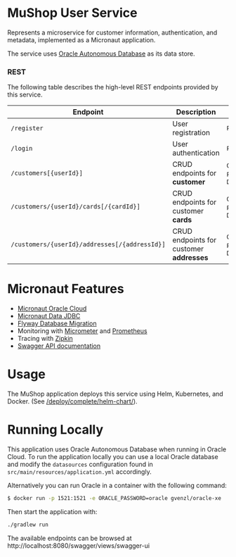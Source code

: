 # MuShop User Service

Represents a microservice for customer information, authentication, and metadata, implemented as a Micronaut application.

The service uses [Oracle Autonomous Database](https://www.oracle.com/autonomous-database/) as its data store.

### REST

The following table describes the high-level REST endpoints provided
by this service.

| Endpoint | Description | Verb |
|---|---|---|
| `/register` | User registration | `POST` |
| `/login` | User authentication | `POST` |
| `/customers[{userId}]` | CRUD endpoints for **customer** | `GET`, `PUT`, `DELETE` |
| `/customers/{userId}/cards[/{cardId}]` | CRUD endpoints for customer **cards** | `GET`, `POST`, `DELETE` |
| `/customers/{userId}/addresses[/{addressId}]` | CRUD endpoints for customer **addresses** | `GET`, `POST`, `DELETE` |

# Micronaut Features

* [Micronaut Oracle Cloud](https://micronaut-projects.github.io/micronaut-oracle-cloud/latest/guide/)
* [Micronaut Data JDBC](https://micronaut-projects.github.io/micronaut-data/latest/guide/)
* [Flyway Database Migration](https://micronaut-projects.github.io/micronaut-flyway/latest/guide/)
* Monitoring with [Micrometer](https://micrometer.io/) and [Prometheus](https://prometheus.io/)
* Tracing with [Zipkin](https://zipkin.io/)
* [Swagger API documentation](https://micronaut-projects.github.io/micronaut-openapi/latest/guide/)

# Usage

The MuShop application deploys this service using Helm, Kubernetes, and Docker. (See
[/deploy/complete/helm-chart/](https://github.com/pgressa/oraclecloud-cloudnative/tree/master/deploy/complete/helm-chart)).

# Running Locally

This application uses Oracle Autonomous Database when running in Oracle Cloud. To run the application locally you can use a local Oracle database and modify the `datasources` configuration found in `src/main/resources/application.yml` accordingly.

Alternatively you can run Oracle in a container with the following command:

```bash
$ docker run -p 1521:1521 -e ORACLE_PASSWORD=oracle gvenzl/oracle-xe
```

Then start the application with:

```bash
./gradlew run
```

The available endpoints can be browsed at http://localhost:8080/swagger/views/swagger-ui